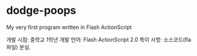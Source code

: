 # dodge-poops
My very first program written in Flash ActionScript

개발 시점: 중학교 1학년
개발 언어: Flash ActionScript 2.0
특이 사항: 소스코드(fla 파일) 분실. 
